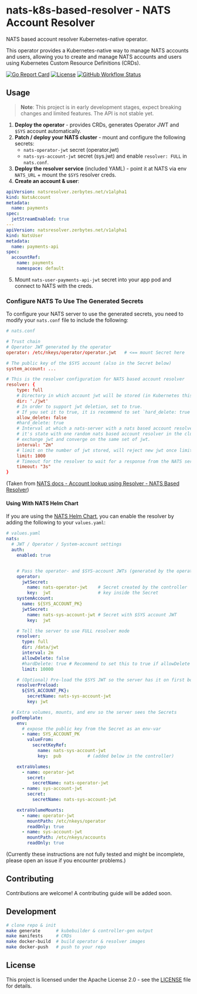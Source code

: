 # nats-k8s-based-resolver - NATS Account Resolver

NATS based account resolver Kubernetes-native operator.

This operator provides a Kubernetes-native way to manage NATS accounts and users, allowing you to create and manage NATS accounts and users using Kubernetes Custom Resource Definitions (CRDs).

[![Go Report Card](https://goreportcard.com/badge/github.com/zerbytes/nats-k8s-based-resolver)](https://goreportcard.com/report/github.com/zerbytes/nats-k8s-based-resolver)
[![License](https://img.shields.io/github/license/zerbytes/nats-k8s-based-resolver)](LICENSE)
[![GitHub Workflow Status](https://img.shields.io/github/actions/workflow/status/zerbytes/nats-k8s-based-resolver/test-push.yml?branch=main)](https://github.com/zerbytes/nats-k8s-based-resolver/actions)

## Usage

> **Note**: This project is in early development stages, expect breaking changes and limited features.
> The API is not stable yet.

1. **Deploy the operator** - provides CRDs, generates Operator JWT and `$SYS` account automatically.
2. **Patch / deploy your NATS cluster** - mount and configure the following secrets:
   * `nats-operator-jwt` secret (operator.jwt)
   * `nats-sys-account-jwt` secret (sys.jwt)
   and enable `resolver: FULL` in `nats.conf`.
3. **Deploy the resolver service** (included YAML) - point it at NATS via env `NATS_URL` + mount the `$SYS` resolver creds.
4. **Create an account & user**:

```yaml
apiVersion: natsresolver.zerbytes.net/v1alpha1
kind: NatsAccount
metadata:
  name: payments
spec:
  jetStreamEnabled: true
---
apiVersion: natsresolver.zerbytes.net/v1alpha1
kind: NatsUser
metadata:
  name: payments-api
spec:
  accountRef:
    name: payments
    namespace: default
```

5. Mount `nats-user-payments-api-jwt` secret into your app pod and connect to NATS with the creds.

### Configure NATS To Use The Generated Secrets

To configure your NATS server to use the generated secrets, you need to modify your `nats.conf` file to include the following:

```conf
# nats.conf

# Trust chain
# Operator JWT generated by the operator
operator: /etc/nkeys/operator/operator.jwt   # <== mount Secret here

# The public key of the $SYS account (also in the Secret below)
system_account: ...

# This is the resolver configuration for NATS based account resolver
resolver: {
    type: full
    # Directory in which account jwt will be stored (in Kubernetes this can be a volume mount or emptyDir)
    dir: './jwt'
    # In order to support jwt deletion, set to true.
    # If you set it to true, it is recommend to set `hard_delete: true` as well.
    allow_delete: false
    #hard_delete: true
    # Interval at which a nats-server with a nats based account resolver will compare
    # it's state with one random nats based account resolver in the cluster and if needed,
    # exchange jwt and converge on the same set of jwt.
    interval: "2m"
    # limit on the number of jwt stored, will reject new jwt once limit is hit.
    limit: 1000
    # Timeout for the resolver to wait for a response from the NATS server.
    timeout: "3s"
}
```

(Taken from [NATS docs - Account lookup using Resolver - NATS Based Resolver](https://docs.nats.io/running-a-nats-service/configuration/securing_nats/auth_intro/jwt/resolver#full))

#### Using With NATS Helm Chart

If you are using the [NATS Helm Chart](https://github.com/nats-io/k8s), you can enable the resolver by adding the following to your `values.yaml`:

```yaml
# values.yaml
nats:
  # JWT / Operator / System-account settings
  auth:
    enabled: true


    # Pass the operator- and $SYS-account JWTs (generated by the operator)
    operator:
      jwtSecret:
        name: nats-operator-jwt    # Secret created by the controller
        key:  jwt                  # key inside the Secret
    systemAccount:
      name: ${SYS_ACCOUNT_PK}
      jwtSecret:
        name: nats-sys-account-jwt # Secret with $SYS account JWT
        key:  jwt

    # Tell the server to use FULL resolver mode
    resolver:
      type: full
      dir: /data/jwt
      interval: 2m
      allowDelete: false
      #hardDelete: true # Recommend to set this to true if allowDelete is true
      limit: 10000

    # (Optional) Pre-load the $SYS JWT so the server has it on first boot
    resolverPreload:
      ${SYS_ACCOUNT_PK}:
        secretName: nats-sys-account-jwt
        key: jwt

  # Extra volumes, mounts, and env so the server sees the Secrets
  podTemplate:
    env:
      # expose the public key from the Secret as an env-var
      - name: SYS_ACCOUNT_PK
        valueFrom:
          secretKeyRef:
            name: nats-sys-account-jwt
            key:  pub          # (added below in the controller)

    extraVolumes:
      - name: operator-jwt
        secret:
          secretName: nats-operator-jwt
      - name: sys-account-jwt
        secret:
          secretName: nats-sys-account-jwt

    extraVolumeMounts:
      - name: operator-jwt
        mountPath: /etc/nkeys/operator
        readOnly: true
      - name: sys-account-jwt
        mountPath: /etc/nkeys/accounts
        readOnly: true
```

(Currently these instructions are not fully tested and might be incomplete, please open an issue if you encounter problems.)

## Contributing

Contributions are welcome! A contributing guide will be added soon.

## Development

```bash
# clone repo & init
make generate      # kubebuilder & controller-gen output
make manifests     # CRDs
make docker-build  # build operator & resolver images
make docker-push   # push to your repo
```

## License

This project is licensed under the Apache License 2.0 - see the [LICENSE](LICENSE) file for details.
